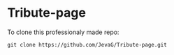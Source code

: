 # Tribute-page
To clone this professionaly made repo:

    git clone https://github.com/JevaG/Tribute-page.git
